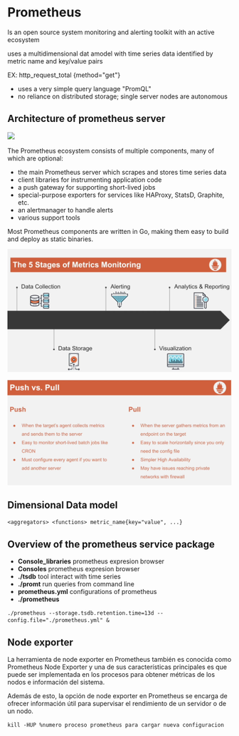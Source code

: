 # Prometheus

Is an open source system monitoring and alerting toolkit with an active ecosystem

uses a multidimensional dat amodel with time series data identified by metric name and key/value pairs

EX: http_request_total {method="get"}

- uses a very simple query language "PromQL"
- no reliance on distributed storage; single server nodes are autonomous

## Architecture of prometheus server

![](https://prometheus.io/assets/architecture.png)

The Prometheus ecosystem consists of multiple components, many of which are optional:

- the main Prometheus server which scrapes and stores time series data
- client libraries for instrumenting application code
- a push gateway for supporting short-lived jobs
- special-purpose exporters for services like HAProxy, StatsD, Graphite, etc.
- an alertmanager to handle alerts
- various support tools

Most Prometheus components are written in Go, making them easy to build and deploy as static binaries.

![](./Images/5stagesofmetricsmonitoring.png)

![](./Images/pushvspull.png)

## Dimensional Data model
```
<aggregators> <functions> metric_name{key="value", ...}

```

## Overview of the prometheus service package

- **Console_libraries** prometheus expresion browser
- **Consoles** prometheus expresion browser
- **./tsdb** tool interact with time series
- **./promt** run queries from command line
- **prometheus.yml** configurations of prometheus
- **./prometheus**

```
./prometheus --storage.tsdb.retention.time=13d --config.file="./prometheus.yml" &
```

## Node exporter

La herramienta de node exporter en Prometheus también es conocida como Prometheus Node Exporter y una de sus características principales es que puede ser implementada en los procesos para obtener métricas de los nodos e información del sistema.

Además de esto, la opción de node exporter en Prometheus se encarga de ofrecer información útil para supervisar el rendimiento de un servidor o de un nodo.

```
kill -HUP %numero proceso prometheus para cargar nueva configuracion
```

